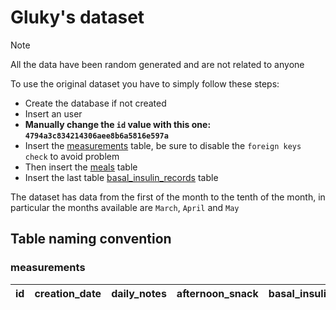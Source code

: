 # Gluky's dataset

> [!NOTE]  
> All the data have been random generated and are not related to anyone

To use the original dataset you have to simply follow these steps:

- Create the database if not created
- Insert an user
- **Manually change the `id` value with this one: `4794a3c834214306aee8b6a5816e597a`**
- Insert the [measurements](measurements.sql) table, be sure to disable the `foreign keys check` to avoid problem
- Then insert the [meals](meals.sql) table
- Insert the last table [basal_insulin_records](basal_insulin_records.sql) table

The dataset has data from the first of the month to the tenth of the month, in particular the months available
are `March`, `April` and `May`

## Table naming convention

### measurements

| id | creation_date | daily_notes | afternoon_snack | basal_insulin | breakfast | dinner | lunch | morning_snack | owner |                                                                   
|----|---------------|-------------|-----------------|---------------|-----------|--------|-------|---------------|-------|